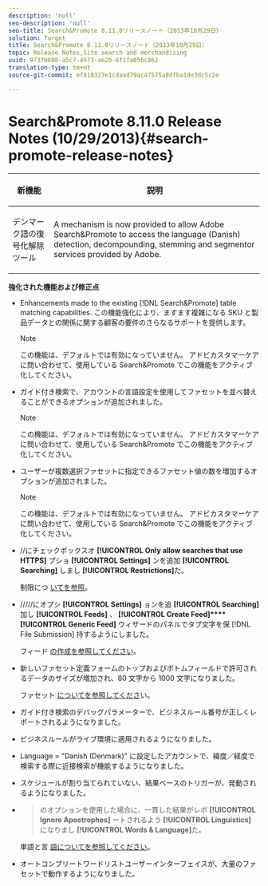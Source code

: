```yaml
---
description: 'null'
seo-description: 'null'
seo-title: Search&Promote 8.11.0リリースノート（2013年10月29日）
solution: Target
title: Search&Promote 8.11.0リリースノート（2013年10月29日）
topic: Release Notes,Site search and merchandising
uuid: 973f9608-a5c7-4571-ae2b-6f1fa05bc862
translation-type: tm+mt
source-git-commit: ef818327e1cdaad79ac47575a8dfba1de3dc5c2e

---
```



# Search&amp;Promote 8.11.0 Release Notes (10/29/2013){#search-promote-release-notes}

<table> 
 <thead> 
  <tr> 
   <th colname="col1" class="entry"> <p>新機能 </p> </th> 
   <th colname="col2" class="entry"> <p>説明 </p> </th> 
  </tr> 
 </thead>
 <tbody> 
  <tr> 
   <td colname="col1"> <p> デンマーク語の復号化解除ツール </p> </td> 
   <td colname="col2"> <p> A mechanism is now provided to allow <span class="keyword"> Adobe Search&amp;Promote</span> to access the language (Danish) detection, decompounding, stemming and segmentor services provided by Adobe. </p> </td> 
  </tr> 
 </tbody> 
</table>

**強化された機能および修正点**

* Enhancements made to the existing [!DNL Search&Promote] table matching capabilities. この機能強化により、ますます複雑になる SKU と製品データとの関係に関する顧客の要件のさらなるサポートを提供します。

   >[!NOTE]
   >
   >この機能は、デフォルトでは有効になっていません。 アドビカスタマーケアに問い合わせて、使用している Search&amp;Promote でこの機能をアクティブ化してください。

* ガイド付き検索で、アカウントの言語設定を使用してファセットを並べ替えることができるオプションが追加されました。

   >[!NOTE]
   この機能は、デフォルトでは有効になっていません。 アドビカスタマーケアに問い合わせて、使用している Search&amp;Promote でこの機能をアクティブ化してください。

* ユーザーが複数選択ファセットに指定できるファセット値の数を増加するオプションが追加されました。

   >[!NOTE]
   この機能は、デフォルトでは有効になっていません。 アドビカスタマーケアに問い合わせて、使用している Search&amp;Promote でこの機能をアクティブ化してください。

* //にチェックボックスオ **[!UICONTROL Only allow searches that use HTTPS]** プショ **[!UICONTROL Settings]** ンを追加 **[!UICONTROL Searching]** しまし **[!UICONTROL Restrictions]**&#x200B;た。

   制限につ [いてを参照](../c-about-settings-menu/c-about-searching-menu.md#concept_B5B527E04EBF4E9AB5956EEF881DDBF1)。

* /////にオプシ **[!UICONTROL Settings]** ョンを追 **[!UICONTROL Searching]** 加し **[!UICONTROL Feeds]** 、 **[!UICONTROL Create Feed]****[!UICONTROL Generic Feed]** ウィザードのパネルでタブ文字を保 [!DNL File Submission] 持するようにしました。

   フィード [の作成を参照してください](../c-about-settings-menu/c-about-searching-menu.md#task_63179C1FC359497483CD6CE13FD1C250)。

* 新しいファセット定義フォームのトップおよびボトムフィールドで許可されるデータのサイズが増加され、80 文字から 1000 文字になりました。

   ファセット [についてを参照してくださ](../c-about-design-menu/c-about-facets.md#concept_FA912B3B41EE493DB2F492D188457FF5)い。

* ガイド付き検索のデバッグパラメーターで、ビジネスルール番号が正しくレポートされるようになりました。
* ビジネスルールがライブ環境に適用されるようになりました。
* Language = &quot;Danish (Denmark)&quot; に設定したアカウントで、緯度／経度で検索する際に近接検索が機能するようになりました。
* スケジュールが割り当てられていない、結果ベースのトリガーが、発動されるようになりました。
* >のオプションを使用した場合に、一貫した結果がレポ **[!UICONTROL Ignore Apostrophes]** ートされるよう **[!UICONTROL Linguistics]** になりまし **[!UICONTROL Words & Language]**&#x200B;た。

   単語と言 [語についてを参照してください](../c-about-linguistics-menu/c-about-words-and-language.md#concept_CEB4B9576F3C4E2EB87B352EEC738D79)。

* オートコンプリートワードリストユーザーインターフェイスが、大量のファセットで動作するようになりました。

